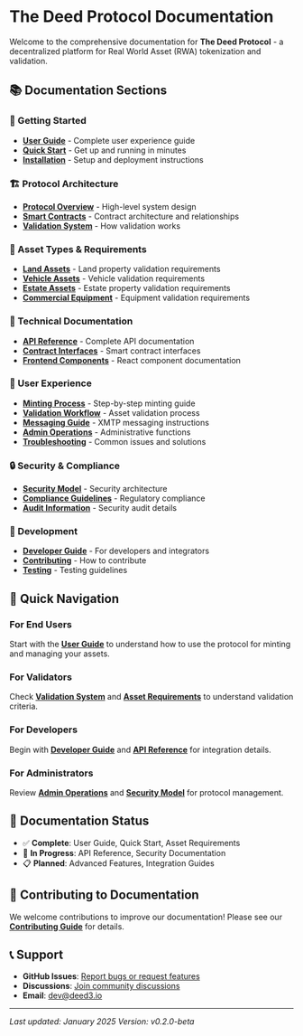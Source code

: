# The Deed Protocol Documentation

Welcome to the comprehensive documentation for **The Deed Protocol** - a decentralized platform for Real World Asset (RWA) tokenization and validation.

## 📚 Documentation Sections

### 🚀 Getting Started
- **[User Guide](./user-guide/README.md)** - Complete user experience guide
- **[Quick Start](./quick-start.md)** - Get up and running in minutes
- **[Installation](./installation.md)** - Setup and deployment instructions

### 🏗️ Protocol Architecture
- **[Protocol Overview](./architecture/protocol-overview.md)** - High-level system design
- **[Smart Contracts](./architecture/smart-contracts.md)** - Contract architecture and relationships
- **[Validation System](./architecture/validation-system.md)** - How validation works

### 💼 Asset Types & Requirements
- **[Land Assets](./assets/land-assets.md)** - Land property validation requirements
- **[Vehicle Assets](./assets/vehicle-assets.md)** - Vehicle validation requirements
- **[Estate Assets](./assets/estate-assets.md)** - Estate property validation requirements
- **[Commercial Equipment](./assets/commercial-equipment.md)** - Equipment validation requirements

### 🔧 Technical Documentation
- **[API Reference](./api/README.md)** - Complete API documentation
- **[Contract Interfaces](./api/contracts.md)** - Smart contract interfaces
- **[Frontend Components](./api/components.md)** - React component documentation

### 🎯 User Experience
- **[Minting Process](./ux/minting-process.md)** - Step-by-step minting guide
- **[Validation Workflow](./ux/validation-workflow.md)** - Asset validation process
- **[Messaging Guide](./ux/messaging.md)** - XMTP messaging instructions
- **[Admin Operations](./ux/admin-operations.md)** - Administrative functions
- **[Troubleshooting](./ux/troubleshooting.md)** - Common issues and solutions

### 🔒 Security & Compliance
- **[Security Model](./security/security-model.md)** - Security architecture
- **[Compliance Guidelines](./security/compliance.md)** - Regulatory compliance
- **[Audit Information](./security/audits.md)** - Security audit details

### 🚀 Development
- **[Developer Guide](./development/README.md)** - For developers and integrators
- **[Contributing](./development/contributing.md)** - How to contribute
- **[Testing](./development/testing.md)** - Testing guidelines

## 🎯 Quick Navigation

### For End Users
Start with the **[User Guide](./user-guide/README.md)** to understand how to use the protocol for minting and managing your assets.

### For Validators
Check **[Validation System](./architecture/validation-system.md)** and **[Asset Requirements](./assets/)** to understand validation criteria.

### For Developers
Begin with **[Developer Guide](./development/README.md)** and **[API Reference](./api/README.md)** for integration details.

### For Administrators
Review **[Admin Operations](./ux/admin-operations.md)** and **[Security Model](./security/security-model.md)** for protocol management.

## 📖 Documentation Status

- ✅ **Complete**: User Guide, Quick Start, Asset Requirements
- 🔄 **In Progress**: API Reference, Security Documentation
- 📋 **Planned**: Advanced Features, Integration Guides

## 🤝 Contributing to Documentation

We welcome contributions to improve our documentation! Please see our **[Contributing Guide](./development/contributing.md)** for details.

## 📞 Support

- **GitHub Issues**: [Report bugs or request features](https://github.com/Deed3Labs/Protocol-Contracts/issues)
- **Discussions**: [Join community discussions](https://github.com/Deed3Labs/Protocol-Contracts/discussions)
- **Email**: dev@deed3.io

---

*Last updated: January 2025*
*Version: v0.2.0-beta* 